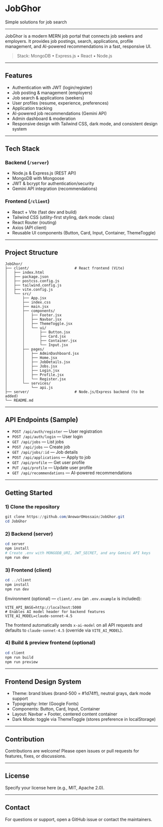 # JobGhor
Simple solutions for job search

---

JobGhor is a modern MERN job portal that connects job seekers and employers. It provides job postings, search, applications, profile management, and AI-powered recommendations in a fast, responsive UI.

> Stack: MongoDB • Express.js • React • Node.js

---

## Features

- Authentication with JWT (login/register)
- Job posting & management (employers)
- Job search & applications (seekers)
- User profiles (resume, experience, preferences)
- Application tracking
- AI-powered job recommendations (Gemini API)
- Admin dashboard & moderation
- Responsive design with Tailwind CSS, dark mode, and consistent design system

---

## Tech Stack

### Backend (`/server`)
- Node.js & Express.js (REST API)
- MongoDB with Mongoose
- JWT & bcrypt for authentication/security
- Gemini API integration (recommendations)

### Frontend (`/client`)
- React + Vite (fast dev and build)
- Tailwind CSS (utility-first styling, dark mode: class)
- React Router (routing)
- Axios (API client)
- Reusable UI components (Button, Card, Input, Container, ThemeToggle)

---

## Project Structure

```
JobGhor/
├── client/                     # React frontend (Vite)
│   ├── index.html
│   ├── package.json
│   ├── postcss.config.js
│   ├── tailwind.config.js
│   ├── vite.config.js
│   └── src/
│       ├── App.jsx
│       ├── index.css
│       ├── main.jsx
│       ├── components/
│       │   ├── Footer.jsx
│       │   ├── Navbar.jsx
│       │   ├── ThemeToggle.jsx
│       │   └── ui/
│       │       ├── Button.jsx
│       │       ├── Card.jsx
│       │       ├── Container.jsx
│       │       └── Input.jsx
│       ├── pages/
│       │   ├── AdminDashboard.jsx
│       │   ├── Home.jsx
│       │   ├── JobDetails.jsx
│       │   ├── Jobs.jsx
│       │   ├── Login.jsx
│       │   ├── Profile.jsx
│       │   └── Register.jsx
│       └── services/
│           └── api.js
├── server/                     # Node.js/Express backend (to be added)
└── README.md
```

---

## API Endpoints (Sample)

- `POST /api/auth/register` — User registration
- `POST /api/auth/login` — User login
- `GET /api/jobs` — List jobs
- `POST /api/jobs` — Create job
- `GET /api/jobs/:id` — Job details
- `POST /api/applications` — Apply to job
- `GET /api/profile` — Get user profile
- `PUT /api/profile` — Update user profile
- `GET /api/recommendations` — AI-powered recommendations

---

## Getting Started

### 1) Clone the repository
```powershell
git clone https://github.com/AnowarOHossain/JobGhor.git
cd JobGhor
```

### 2) Backend (server)
```powershell
cd server
npm install
# Create .env with MONGODB_URI, JWT_SECRET, and any Gemini API keys
npm run dev
```

### 3) Frontend (client)
```powershell
cd ../client
npm install
npm run dev
```

Environment (optional) — `client/.env` (an `.env.example` is included):

```
VITE_API_BASE=http://localhost:5000
# Enables AI model header for backend features
VITE_AI_MODEL=claude-sonnet-4.5
```

The frontend automatically sends `x-ai-model` on all API requests and defaults to `claude-sonnet-4.5` (override via `VITE_AI_MODEL`).

### 4) Build & preview frontend (optional)
```powershell
cd client
npm run build
npm run preview
```

---

## Frontend Design System

- Theme: brand blues (brand-500 = #1d74ff), neutral grays, dark mode support
- Typography: Inter (Google Fonts)
- Components: Button, Card, Input, Container
- Layout: Navbar + Footer, centered content container
- Dark Mode: toggle via ThemeToggle (stores preference in localStorage)

---

## Contribution

Contributions are welcome! Please open issues or pull requests for features, fixes, or discussions.

---

## License

Specify your license here (e.g., MIT, Apache 2.0).

---

## Contact

For questions or support, open a GitHub issue or contact the maintainers.
